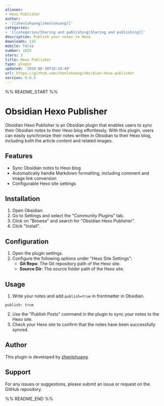```yaml
---
aliases:
- Hexo Publisher
author:
- '[[zhenlohuang|zhenlohuang]]'
categories:
- '[[categories/Sharing and publishing|Sharing and publishing]]'
description: Publish your notes to Hexo
downloads: 115
mobile: false
number: 1825
stars: 3
title: Hexo Publisher
type: plugin
updated: '2024-06-30T18:24:49'
url: https://github.com/zhenlohuang/obsidian-hexo-publisher
version: 0.0.5
---
```


%% README_START %%

# Obsidian Hexo Publisher

Obsidian Hexo Publisher is an Obsidian plugin that enables users to sync their Obsidian notes to their Hexo blog effortlessly. With this plugin, users can easily synchronize their notes written in Obsidian to their Hexo blog, including both the article content and related images.

## Features

- Sync Obsidian notes to Hexo blog
- Automatically handle Markdown formatting, including comment and image link conversion
- Configurable Hexo site settings

## Installation

1. Open Obsidian.
2. Go to Settings and select the "Community Plugins" tab.
3. Click on "Browse" and search for "Obsidian Hexo Publisher".
4. Click "Install".

## Configuration

1. Open the plugin settings.
2. Configure the following options under "Hexo Site Settings":
   - **Git Repo**: The Git repository path of the Hexo site.
   - **Source Dir**: The source folder path of the Hexo site.

## Usage

1. Write your notes and add `publish=true` in frontmatter in Obsidian.
```
publish: true
```
2. Use the "Publish Posts" command in the plugin to sync your notes to the Hexo site.
3. Check your Hexo site to confirm that the notes have been successfully synced.

## Author

This plugin is developed by [zhenlohuang](http://www.yidoo.xyz/).

## Support

For any issues or suggestions, please submit an issue or request on the GitHub repository.


%% README_END %%
